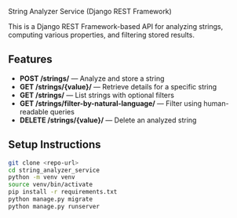 String Analyzer Service (Django REST Framework)


This is a Django REST Framework-based API for analyzing strings, computing various properties, and filtering stored results.


## Features
- **POST /strings/** — Analyze and store a string
- **GET /strings/{value}/** — Retrieve details for a specific string
- **GET /strings/** — List strings with optional filters
- **GET /strings/filter-by-natural-language/** — Filter using human-readable queries
- **DELETE /strings/{value}/** — Delete an analyzed string


## Setup Instructions
```bash
git clone <repo-url>
cd string_analyzer_service
python -m venv venv
source venv/bin/activate
pip install -r requirements.txt
python manage.py migrate
python manage.py runserver